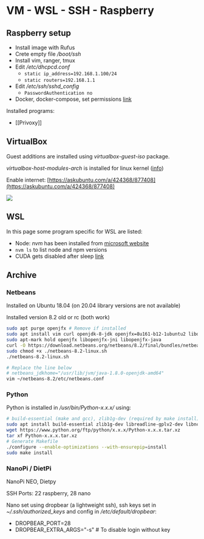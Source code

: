 # VM - WSL - SSH - Raspberry
## Raspberry setup
- Install image with Rufus
- Crete empty file */boot/ssh*
- Install vim, ranger, tmux
- Edit */etc/dhcpcd.conf*
    - `static ip_address=192.168.1.100/24`
    - `static routers=192.168.1.1`
- Edit */etc/ssh/sshd_config*
    - `PasswordAuthentication no`
- Docker, docker-compose, set permissions [link](https://dev.to/elalemanyo/how-to-install-docker-and-docker-compose-on-raspberry-pi-1mo)

Installed programs:
- [[Privoxy]]


## VirtualBox

Guest additions are installed using *virtualbox-guest-iso* package.

*virtualbox-host-modules-arch* is installed for linux kernel ([info](https://wiki.archlinux.org/index.php/VirtualBox))

Enable internet: [https://askubuntu.com/a/424368/877408](https://askubuntu.com/a/424368/877408)

![](https://i.imgur.com/VhkEo5x.png)

## WSL

In this page some program specific for WSL are listed:

- Node: *nvm* has been installed from [microsoft website](https://docs.microsoft.com/en-us/windows/nodejs/setup-on-wsl2)
- `nvm ls` to list node and npm versions
- CUDA gets disabled after sleep [link](https://askubuntu.com/questions/607118)

## Archive
### Netbeans
Installed on Ubuntu 18.04 (on 20.04 library versions are not available)

Installed version 8.2 old or rc (both work)

```bash
sudo apt purge openjfx # Remove if installed
sudo apt install vim curl openjdk-8-jdk openjfx=8u161-b12-1ubuntu2 libopenjfx-jni=8u161-b12-1ubuntu2 libopenjfx-java=8u161-b12-1ubuntu2
sudo apt-mark hold openjfx libopenjfx-jni libopenjfx-java
curl -O https://download.netbeans.org/netbeans/8.2/final/bundles/netbeans-8.2-linux.sh
sudo chmod +x ./netbeans-8.2-linux.sh
./netbeans-8.2-linux.sh

# Replace the line below 
# netbeans_jdkhome="/usr/lib/jvm/java-1.8.0-openjdk-amd64"
vim ~/netbeans-8.2/etc/netbeans.conf
```

### Python
Python is installed in */usr/bin/Python-x.x.x/* using:

```bash
# build-essential (make and gcc), zlib1g-dev (required by make install), and other from https://stackoverflow.com/a/44291036/7924557
sudo apt install build-essential zlib1g-dev libreadline-gplv2-dev libncursesw5-dev libssl-dev libsqlite3-dev tk-dev libgdbm-dev libc6-dev libbz2-dev
wget https://www.python.org/ftp/python/x.x.x/Python-x.x.x.tar.xz
tar xf Python-x.x.x.tar.xz
# Generate Makefile
./configure --enable-optimizations --with-ensurepip=install
sudo make install
```

### NanoPi / DietPi
NanoPi NEO, Dietpy

SSH Ports: 22 raspberry, 28 nano

Nano set using dropbear (a lightweight ssh), ssh keys set in *~/.ssh/authorized_keys* and config in */etc/default/dropbear*:

- DROPBEAR_PORT=28
- DROPBEAR_EXTRA_ARGS="-s" # To disable login without key

